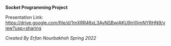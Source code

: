  **Socket Programming Project**
 
 
 Presentation Link: https://drive.google.com/file/d/1mXRR46xL3AyNSBwjAKU9irI0jmNYRHN9/view?usp=sharing

 *Created By Erfan Nourbakhsh*
 *Spring 2022*
